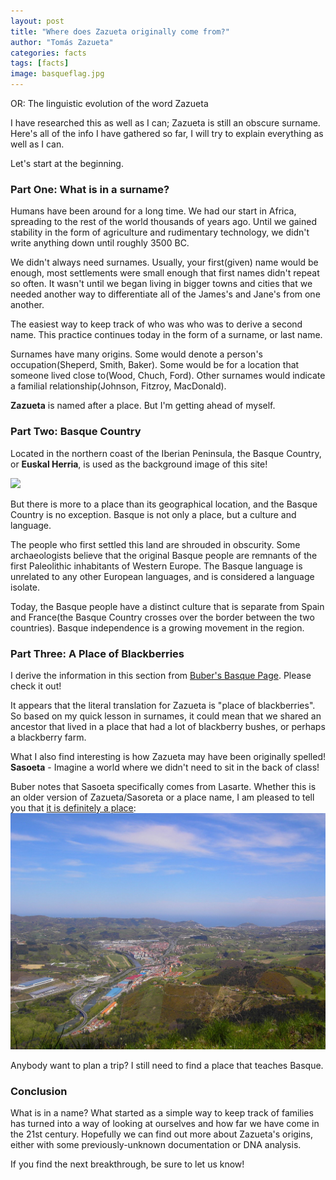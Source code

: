 ```yaml
---
layout: post
title: "Where does Zazueta originally come from?"
author: "Tomás Zazueta"
categories: facts
tags: [facts]
image: basqueflag.jpg
---
```


OR: The linguistic evolution of the word Zazueta

I have researched this as well as I can; Zazueta is still an obscure surname. Here's all of the info I have gathered so far, I will try to explain everything as well as I can.

Let's start at the beginning.

### Part One: What is in a surname?
Humans have been around for a long time. We had our start in Africa, spreading to the rest of the world thousands of years ago. Until we gained stability in the form of agriculture and rudimentary technology, we didn't write anything down until roughly 3500 BC.

We didn't always need surnames. Usually, your first(given) name would be enough, most settlements were small enough that first names didn't repeat so often. It wasn't until we began living in bigger towns and cities that we needed another way to differentiate all of the James's and Jane's from one another.

The easiest way to keep track of who was who was to derive a second name. This practice continues today in the form of a surname, or last name. 

Surnames have many origins. Some would denote a person's occupation(Sheperd, Smith, Baker). Some would be for a location that someone lived close to(Wood, Chuch, Ford). Other surnames would indicate a familial relationship(Johnson, Fitzroy, MacDonald).

**Zazueta** is named after a place. But I'm getting ahead of myself.

### Part Two: Basque Country
Located in the northern coast of the Iberian Peninsula, the Basque Country, or **Euskal Herria**, is used as the background image of this site!

![](assets/img/basque.png)

But there is more to a place than its geographical location, and the Basque Country is no exception. Basque is not only a place, but a culture and language.

The people who first settled this land are shrouded in obscurity. Some archaeologists believe that the original Basque people are remnants of the first Paleolithic inhabitants of Western Europe. The Basque language is unrelated to any other European languages, and is considered a language isolate.

Today, the Basque people have a distinct culture that is separate from Spain and France(the Basque Country crosses over the border between the two countries). Basque independence is a growing movement in the region.

### Part Three: A Place of Blackberries
I derive the information in this section from [Buber's Basque Page](https://www.buber.net/Basque/Surname/Z/zazueta.php). Please check it out!

It appears that the literal translation for Zazueta is "place of blackberries". So based on my quick lesson in surnames, it could mean that we shared an ancestor that lived in a place that had a lot of blackberry bushes, or perhaps a blackberry farm.

What I also find interesting is how Zazueta may have been originally spelled! **Sasoeta** - Imagine a world where we didn't need to sit in the back of class!

Buber notes that Sasoeta specifically comes from Lasarte. Whether this is an older version of Zazueta/Sasoreta or a place name, I am pleased to tell you that [it is definitely a place](https://en.wikipedia.org/wiki/Lasarte-Oria):
![](assets/img/Lasarte.jpg)

Anybody want to plan a trip? I still need to find a place that teaches Basque.

### Conclusion
What is in a name? What started as a simple way to keep track of families has turned into a way of looking at ourselves and how far we have come in the 21st century. Hopefully we can find out more about Zazueta's origins, either with some previously-unknown documentation or DNA analysis. 

If you find the next breakthrough, be sure to let us know!